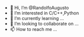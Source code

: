 - 👋 Hi, I’m @RandolfoAugusto
- 👀 I’m interested in C/C++,Python
- 🌱 I’m currently learning ...
- 💞️ I’m looking to collaborate on ...
- 📫 How to reach me ...

<!---
RandolfoAugusto/RandolfoAugusto is a ✨ special ✨ repository because its `README.md` (this file) appears on your GitHub profile.
You can click the Preview link to take a look at your changes.
--->
